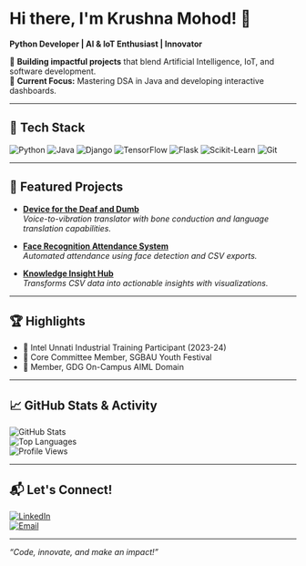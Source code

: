 # Hi there, I'm Krushna Mohod! 👋

**Python Developer | AI & IoT Enthusiast | Innovator**

🚀 **Building impactful projects** that blend Artificial Intelligence, IoT, and software development.  
🎯 **Current Focus:** Mastering DSA in Java and developing interactive dashboards.  

---

## 🔧 Tech Stack
![Python](https://img.shields.io/badge/Python-3776AB?style=flat&logo=python&logoColor=white)
![Java](https://img.shields.io/badge/Java-007396?style=flat&logo=java&logoColor=white)
![Django](https://img.shields.io/badge/Django-092E20?style=flat&logo=django&logoColor=white)
![TensorFlow](https://img.shields.io/badge/TensorFlow-FF6F00?style=flat&logo=tensorflow&logoColor=white)
![Flask](https://img.shields.io/badge/Flask-000000?style=flat&logo=flask&logoColor=white)
![Scikit-Learn](https://img.shields.io/badge/Scikit--Learn-F7931E?style=flat&logo=scikit-learn&logoColor=white)
![Git](https://img.shields.io/badge/Git-F05032?style=flat&logo=git&logoColor=white)

---

## 🌟 Featured Projects
- **[Device for the Deaf and Dumb](#)**  
  *Voice-to-vibration translator with bone conduction and language translation capabilities.*
  
- **[Face Recognition Attendance System](#)**  
  *Automated attendance using face detection and CSV exports.*

- **[Knowledge Insight Hub]([(https://github.com/krushnamohod/Knowledgeinsight_hub)])**  
  *Transforms CSV data into actionable insights with visualizations.*

---

## 🏆 Highlights
- 📜 Intel Unnati Industrial Training Participant (2023-24)  
- 🎉 Core Committee Member, SGBAU Youth Festival  
- 🤝 Member, GDG On-Campus AIML Domain  

---

## 📈 GitHub Stats & Activity
![GitHub Stats](https://github-readme-stats.vercel.app/api?username=KrushnaMohod&show_icons=true&theme=tokyonight)  
![Top Languages](https://github-readme-stats.vercel.app/api/top-langs/?username=KrushnaMohod&layout=compact&theme=tokyonight)  
![Profile Views](https://komarev.com/ghpvc/?username=KrushnaMohod&color=brightgreen)

---

## 📬 Let's Connect!
[![LinkedIn](https://img.shields.io/badge/LinkedIn-0A66C2?style=flat&logo=linkedin&logoColor=white)](https://www.linkedin.com/in/krushna-mohod/)  
[![Email](https://img.shields.io/badge/Gmail-D14836?style=flat&logo=gmail&logoColor=white)](mailto:Krushnamohod47@gmail.com)

---

*“Code, innovate, and make an impact!”*
